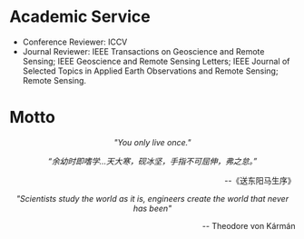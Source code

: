 
# Academic Service
- Conference Reviewer: ICCV
- Journal Reviewer: IEEE Transactions on Geoscience and Remote Sensing; IEEE Geoscience and Remote Sensing Letters; 
IEEE Journal of Selected Topics in Applied Earth Observations and Remote Sensing; Remote Sensing.

# Motto
<center><i>"You only live once."</i></center>
<p align="left"> </p>
<p align="left"> </p>
<center><i>“余幼时即嗜学...天大寒，砚冰坚，手指不可屈伸，弗之怠。”</i></center>
<p align="right"> --《送东阳马生序》</p>

<center><i>"Scientists study the world as it is, engineers create the world that never has been"</i></center>
<p align="right"> -- Theodore von Kármán </p>